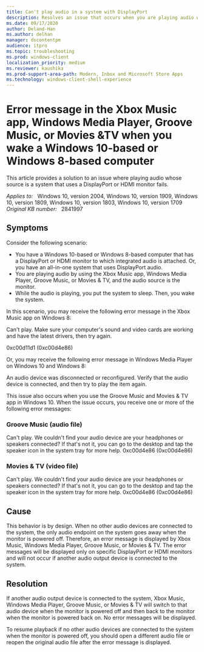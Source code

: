 ```yaml
---
title: Can't play audio in a system with DisplayPort
description: Resolves an issue that occurs when you are playing audio whose source is a system that uses a DisplayPort or HDMI monitor.
ms.date: 09/17/2020
author: Deland-Han
ms.author: delhan
manager: dscontentpm
audience: itpro
ms.topic: troubleshooting
ms.prod: windows-client
localization_priority: medium
ms.reviewer: kaushika
ms.prod-support-area-path: Modern, Inbox and Microsoft Store Apps
ms.technology: windows-client-shell-experience
---
```

# Error message in the Xbox Music app, Windows Media Player, Groove Music, or Movies &TV when you wake a Windows 10-based or Windows 8-based computer

This article provides a solution to an issue where playing audio whose source is a system that uses a DisplayPort or HDMI monitor fails.

_Applies to:_ &nbsp; Windows 10, version 2004, Windows 10, version 1909, Windows 10, version 1809, Windows 10, version 1803, Windows 10, version 1709  
_Original KB number:_ &nbsp; 2841997

## Symptoms

Consider the following scenario:

- You have a Windows 10-based or Windows 8-based computer that has a DisplayPort or HDMI monitor to which integrated audio is attached. Or, you have an all-in-one system that uses DisplayPort audio. 
- You are playing audio by using the Xbox Music app, Windows Media Player, Groove Music, or Movies & TV, and the audio source is the monitor. 
- While the audio is playing, you put the system to sleep. Then, you wake the system.

In this scenario, you may receive the following error message in the Xbox Music app on Windows 8:

Can't play. Make sure your computer's sound and video cards are working and have the latest drivers, then try again.

0xc00d11d1 (0xc00d4e86)

Or, you may receive the following error message in Windows Media Player on Windows 10 and Windows 8:

An audio device was disconnected or reconfigured. Verify that the audio device is connected, and then try to play the item again.

This issue also occurs when you use the Groove Music and Movies & TV app in Windows 10. When the issue occurs, you receive one or more of the following error messages:

### Groove Music (audio file)

Can't play. We couldn't find your audio device are your headphones or speakers connected? If that's not it, you can go to the desktop and tap the speaker icon in the system tray for more help. 0xc00d4e86 (0xc00d4e86)

### Movies & TV (video file)

Can't play. We couldn't find your audio device are your headphones or speakers connected? If that's not it, you can go to the desktop and tap the speaker icon in the system tray for more help. 0xc00d4e86 (0xc00d4e86)

## Cause

This behavior is by design. When no other audio devices are connected to the system, the only audio endpoint on the system goes away when the monitor is powered off. Therefore, an error message is displayed by Xbox Music, Windows Media Player, Groove Music, or Movies & TV. The error messages will be displayed only on specific DisplayPort or HDMI monitors and will not occur if another audio output device is connected to the system.

## Resolution

If another audio output device is connected to the system, Xbox Music, Windows Media Player, Groove Music, or Movies & TV will switch to that audio device when the monitor is powered off and then back to the monitor when the monitor is powered back on. No error messages will be displayed.

To resume playback if no other audio devices are connected to the system when the monitor is powered off, you should open a different audio file or reopen the original audio file after the error message is displayed.
